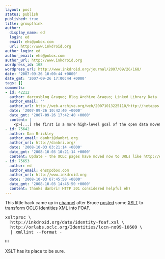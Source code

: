 ```yaml
---
layout: post
status: publish
published: true
title: groupthink
author:
  display_name: ed
  login: ed
  email: ehs@pobox.com
  url: http://www.inkdroid.org
author_login: ed
author_email: ehs@pobox.com
author_url: http://www.inkdroid.org
wordpress_id: 168
wordpress_url: http://www.inkdroid.org/journal/2007/09/26/168/
date: '2007-09-26 10:00:44 +0000'
date_gmt: '2007-09-26 17:00:44 +0000'
tags: []
comments:
- id: 42212
  author: darcusblog &raquo; Blog Archive &raquo; Linked Library Data
  author_email: ''
  author_url: http://web.archive.org/web/20071013225110/http://netapps.muohio.edu:80/blogs/darcusb/darcusb/archives/2007/09/26/linked-library-data
  date: '2007-09-26 10:42:40 +0000'
  date_gmt: '2007-09-26 17:42:40 +0000'
  content: |
    <p>[...] The first is a more high-level goal of the open data movement, complete with nice diagram. The second is a much more grounded example of the kind of thing that can make it happen that he and I put [...]</p>
- id: 75642
  author: Dan Brickley
  author_email: danbri@danbri.org
  author_url: http://danbri.org/
  date: '2008-10-03 03:21:14 +0000'
  date_gmt: '2008-10-03 10:21:14 +0000'
  content: Update - the OCLC pages have moved now to URLs like http://orlabs.oclc.org/Identities/lccn-no99-10609
- id: 75653
  author: ed
  author_email: ehs@pobox.com
  author_url: http://www.inkdroid.org
  date: '2008-10-03 07:45:50 +0000'
  date_gmt: '2008-10-03 14:45:50 +0000'
  content: thanks danbri! HTTP 301 considered helpful eh?
---
```


<p>This little hack came up in <a href="irc://chat.freenode.net/code4lib">channel</a> after Bruce <a href="http://groups.google.com/group/bibliographic-ontology-specification-group/browse_frm/thread/80937796903dd62b">posted</a> some <a href="http://inkdroid.org/data/identity-foaf.xsl ">XSLT</a> to transform OCLC Identities XML into FOAF.</p>
<pre>
xsltproc \
  http://inkdroid.org/data/identity-foaf.xsl \
  http://orlabs.oclc.org/Identities/lccn-no99-10609 \
  | xmllint --format -
</pre>
<p>!!! </p>
<p>XSLT has its place to be sure.</p>
